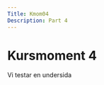 ```yaml
---
Title: Kmom04
Description: Part 4
---
```


Kursmoment 4
==================

Vi testar en undersida
